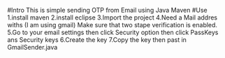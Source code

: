 #Intro
This is simple sending OTP from Email using Java Maven
#Use
1.install maven
2.install eclipse
3.Import the project
4.Need a Mail addres withs (I am using gmail) Make sure that two stape verification is enabled.
5.Go to your email settings then click Security option then click PassKeys ans Security keys
6.Create the key 
7.Copy the key then past in GmailSender.java
